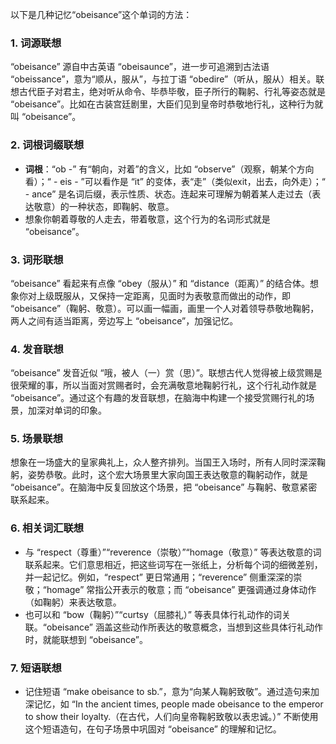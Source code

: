 以下是几种记忆“obeisance”这个单词的方法：

### 1. 词源联想
 “obeisance” 源自中古英语 “obeisaunce”，进一步可追溯到古法语 “obeissance”，意为“顺从，服从”，与拉丁语 “obedire”（听从，服从）相关。联想古代臣子对君主，绝对听从命令、毕恭毕敬，臣子所行的鞠躬、行礼等姿态就是 “obeisance”。比如在古装宫廷剧里，大臣们见到皇帝时恭敬地行礼，这种行为就叫 “obeisance”。

### 2. 词根词缀联想
- **词根**：“ob -” 有“朝向，对着”的含义，比如 “observe”（观察，朝某个方向看）；“ - eis - ”可以看作是 “it” 的变体，表“走”（类似exit，出去，向外走）；“ - ance” 是名词后缀，表示性质、状态。连起来可理解为朝着某人走过去（表达敬意）的一种状态，即鞠躬、敬意。
- 想象你朝着尊敬的人走去，带着敬意，这个行为的名词形式就是 “obeisance”。

### 3. 词形联想
 “obeisance” 看起来有点像 “obey（服从）” 和 “distance（距离）” 的结合体。想象你对上级既服从，又保持一定距离，见面时为表敬意而做出的动作，即 “obeisance”（鞠躬、敬意）。可以画一幅画，画里一个人对着领导恭敬地鞠躬，两人之间有适当距离，旁边写上 “obeisance”，加强记忆。

### 4. 发音联想
 “obeisance” 发音近似 “哦，被人（一）赏（思）”。联想古代人觉得被上级赏赐是很荣耀的事，所以当面对赏赐者时，会充满敬意地鞠躬行礼，这个行礼动作就是 “obeisance”。通过这个有趣的发音联想，在脑海中构建一个接受赏赐行礼的场景，加深对单词的印象。

### 5. 场景联想
想象在一场盛大的皇家典礼上，众人整齐排列。当国王入场时，所有人同时深深鞠躬，姿势恭敬。此时，这个宏大场景里大家向国王表达敬意的鞠躬动作，就是 “obeisance”。在脑海中反复回放这个场景，把 “obeisance” 与鞠躬、敬意紧密联系起来。

### 6. 相关词汇联想
- 与 “respect（尊重）”“reverence（崇敬）”“homage（敬意）” 等表达敬意的词联系起来。它们意思相近，把这些词写在一张纸上，分析每个词的细微差别，并一起记忆。例如，“respect” 更日常通用；“reverence” 侧重深深的崇敬；“homage” 常指公开表示的敬意；而 “obeisance” 更强调通过身体动作（如鞠躬）来表达敬意。
- 也可以和 “bow（鞠躬）”“curtsy（屈膝礼）” 等表具体行礼动作的词关联。“obeisance” 涵盖这些动作所表达的敬意概念，当想到这些具体行礼动作时，就能联想到 “obeisance”。

### 7. 短语联想
- 记住短语 “make obeisance to sb.”，意为“向某人鞠躬致敬”。通过造句来加深记忆，如 “In the ancient times, people made obeisance to the emperor to show their loyalty.（在古代，人们向皇帝鞠躬致敬以表忠诚。）” 不断使用这个短语造句，在句子场景中巩固对 “obeisance” 的理解和记忆。 